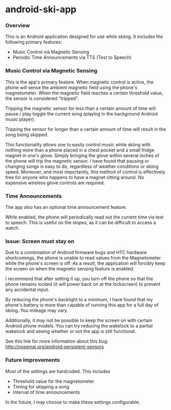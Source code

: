 android-ski-app
===============
### Overview ###

This is an Android application designed for use while skiing.
It includes the following primary features:
 * Music Control via Magnetic Sensing
 * Periodic Time Announcements via TTS (Text to Speech)

### Music Control via Magnetic Sensing ###

This is the app's primary feature. When magnetic control is active,
the phone will sense the ambient magnetic field using the phone's magnetometer.
When the magnetic field reaches a certain threshold value, the sensor is considered "tripped".

Tripping the magnetic sensor for less than a certain amount of time will pause / play toggle the
current song (playing in the background Android music player).

Tripping the sensor for longer than a certain amount of time will result in the song being skipped.

This functionality allows one to easily control music while skiing with
nothing more than a phone placed in a chest pocket and a small fridge magnet in one's glove.
Simply bringing the glove within several inches of the phone will trip the magnetic sensor.
I have found that pausing or changing songs is easy to do, regardless of weather conditions or skiing speed.
Moreover, and most importantly, this method of control is effectively free
for anyone who happens to have a magnet sitting around. No expensive wireless glove controls are required.

### Time Announcements ###

The app also has an optional time announcement feature.

While enabled, the phone will periodically read out the current time via text to speech.
This is useful on the slopes, as it can be difficult to access a watch.

### Issue: Screen must stay on ###

Due to a combination of Android firmware bugs and HTC hardware shortcomings, the phone is unable to read
values from the Magnetometer while the phone's screen is off. As a result, the application will
forcibly keep the screen on when the magnetic sensing feature is enabled.

I recommend that after setting it up, you turn off the phone so that the phone remains locked
(it will power back on at the lockscreen) to prevent any accidental input.

By reducing the phone's backlight to a minimum, I have found that my phone's battery is more
than capable of running this app for a full day of skiing. You mileage may vary.

Additionally, it may not be possible to keep the screen on with certain Android phone models.
You can try reducing the wakelock to a partial wakelock and seeing whether or not the app is
still functional.

See this link for more information about this bug: http://nosemaj.org/android-persistent-sensors

### Future Improvements ###

Most of the settings are hardcoded. This includes
 - Threshold value for the magnetometer
 - Timing for skipping a song
 - Interval of time announcements

In the future, I may choose to make these settings configurable.
